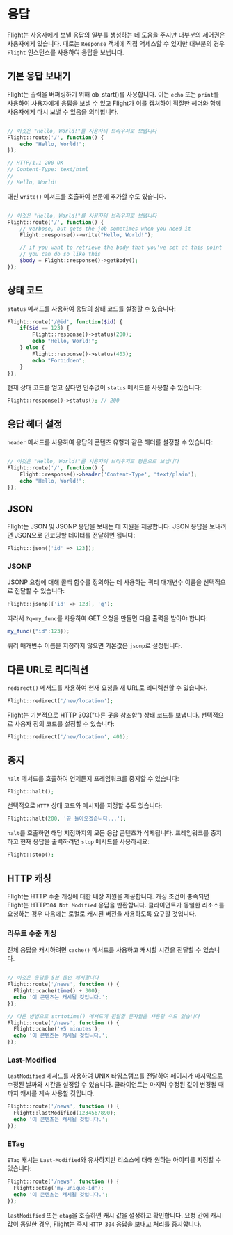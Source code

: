 # 응답

Flight는 사용자에게 보낼 응답의 일부를 생성하는 데 도움을 주지만 대부분의 제어권은 사용자에게 있습니다. 때로는 `Response` 객체에 직접 액세스할 수 있지만 대부분의 경우 `Flight` 인스턴스를 사용하여 응답을 보냅니다.

## 기본 응답 보내기

Flight는 출력을 버퍼링하기 위해 ob_start()를 사용합니다. 이는 `echo` 또는 `print`를 사용하여 사용자에게 응답을 보낼 수 있고 Flight가 이를 캡처하여 적절한 헤더와 함께 사용자에게 다시 보낼 수 있음을 의미합니다.

```php

// 이것은 "Hello, World!"를 사용자의 브라우저로 보냅니다
Flight::route('/', function() {
	echo "Hello, World!";
});

// HTTP/1.1 200 OK
// Content-Type: text/html
//
// Hello, World!
```

대신 `write()` 메서드를 호출하여 본문에 추가할 수도 있습니다.

```php

// 이것은 "Hello, World!"를 사용자의 브라우저로 보냅니다
Flight::route('/', function() {
    // verbose, but gets the job sometimes when you need it
	Flight::response()->write("Hello, World!");

	// if you want to retrieve the body that you've set at this point
	// you can do so like this
    $body = Flight::response()->getBody();
});
```

## 상태 코드

`status` 메서드를 사용하여 응답의 상태 코드를 설정할 수 있습니다:

```php
Flight::route('/@id', function($id) {
	if($id == 123) {
		Flight::response()->status(200);
		echo "Hello, World!";
	} else {
		Flight::response()->status(403);
		echo "Forbidden";
	}
});
```

현재 상태 코드를 얻고 싶다면 인수없이 `status` 메서드를 사용할 수 있습니다:

```php
Flight::response()->status(); // 200
```

## 응답 헤더 설정

`header` 메서드를 사용하여 응답의 콘텐츠 유형과 같은 헤더를 설정할 수 있습니다:

```php

// 이것은 "Hello, World!"를 사용자의 브라우저로 평문으로 보냅니다
Flight::route('/', function() {
	Flight::response()->header('Content-Type', 'text/plain');
	echo "Hello, World!";
});
```



## JSON

Flight는 JSON 및 JSONP 응답을 보내는 데 지원을 제공합니다. JSON 응답을 보내려면 JSON으로 인코딩할 데이터를 전달하면 됩니다:

```php
Flight::json(['id' => 123]);
```

### JSONP

JSONP 요청에 대해 콜백 함수를 정의하는 데 사용하는 쿼리 매개변수 이름을 선택적으로 전달할 수 있습니다:

```php
Flight::jsonp(['id' => 123], 'q');
```

따라서 `?q=my_func`를 사용하여 GET 요청을 만들면 다음 출력을 받아야 합니다:

```javascript
my_func({"id":123});
```

쿼리 매개변수 이름을 지정하지 않으면 기본값은 `jsonp`로 설정됩니다.

## 다른 URL로 리디렉션

`redirect()` 메서드를 사용하여 현재 요청을 새 URL로 리디렉션할 수 있습니다.

```php
Flight::redirect('/new/location');
```

Flight는 기본적으로 HTTP 303("다른 곳을 참조함") 상태 코드를 보냅니다. 선택적으로 사용자 정의 코드를 설정할 수 있습니다:

```php
Flight::redirect('/new/location', 401);
```

## 중지

`halt` 메서드를 호출하여 언제든지 프레임워크를 중지할 수 있습니다:

```php
Flight::halt();
```

선택적으로 `HTTP` 상태 코드와 메시지를 지정할 수도 있습니다:

```php
Flight::halt(200, '곧 돌아오겠습니다...');
```

`halt`를 호출하면 해당 지점까지의 모든 응답 콘텐츠가 삭제됩니다. 프레임워크를 중지하고 현재 응답을 출력하려면 `stop` 메서드를 사용하세요:

```php
Flight::stop();
```

## HTTP 캐싱

Flight는 HTTP 수준 캐싱에 대한 내장 지원을 제공합니다. 캐싱 조건이 충족되면 Flight는 HTTP`304 Not Modified` 응답을 반환합니다. 클라이언트가 동일한 리소스를 요청하는 경우 다음에는 로컬로 캐시된 버전을 사용하도록 요구할 것입니다.

### 라우트 수준 캐싱

전체 응답을 캐시하려면 `cache()` 메서드를 사용하고 캐시할 시간을 전달할 수 있습니다.

```php

// 이것은 응답을 5분 동안 캐시합니다
Flight::route('/news', function () {
  Flight::cache(time() + 300);
  echo '이 콘텐츠는 캐시될 것입니다.';
});

// 다른 방법으로 strtotime() 메서드에 전달할 문자열을 사용할 수도 있습니다
Flight::route('/news', function () {
  Flight::cache('+5 minutes');
  echo '이 콘텐츠는 캐시될 것입니다.';
});
```

### Last-Modified

`lastModified` 메서드를 사용하여 UNIX 타임스탬프를 전달하여 페이지가 마지막으로 수정된 날짜와 시간을 설정할 수 있습니다. 클라이언트는 마지막 수정된 값이 변경될 때까지 캐시를 계속 사용할 것입니다.

```php
Flight::route('/news', function () {
  Flight::lastModified(1234567890);
  echo '이 콘텐츠는 캐시될 것입니다.';
});
```

### ETag

`ETag` 캐시는 `Last-Modified`와 유사하지만 리소스에 대해 원하는 아이디를 지정할 수 있습니다:

```php
Flight::route('/news', function () {
  Flight::etag('my-unique-id');
  echo '이 콘텐츠는 캐시될 것입니다.';
});
```

`lastModified` 또는 `etag`을 호출하면 캐시 값을 설정하고 확인합니다. 요청 간에 캐시 값이 동일한 경우, Flight는 즉시 `HTTP 304` 응답을 보내고 처리를 중지합니다.